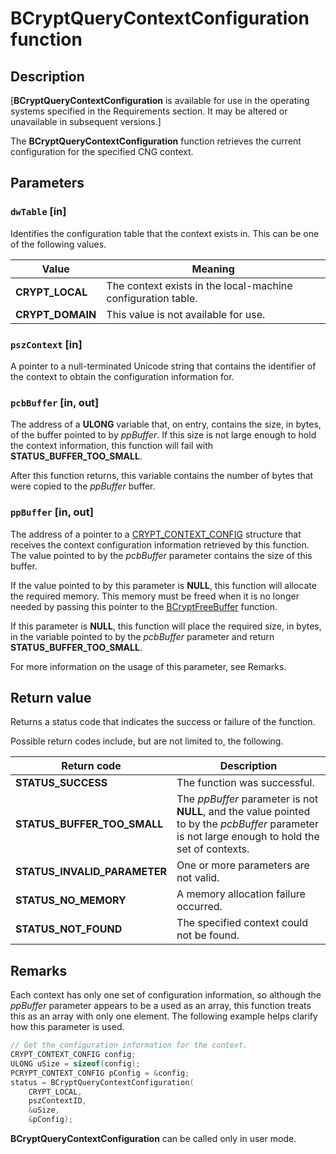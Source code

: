 # BCryptQueryContextConfiguration function

## Description

[**BCryptQueryContextConfiguration** is available for use in the operating systems specified in the Requirements section. It may be altered or unavailable in subsequent versions.]

The **BCryptQueryContextConfiguration** function retrieves the current configuration for the specified CNG context.

## Parameters

### `dwTable` [in]

Identifies the configuration table that the context exists in. This can be one of the following values.

| Value | Meaning |
| --- | --- |
| **CRYPT_LOCAL** | The context exists in the local-machine configuration table. |
| **CRYPT_DOMAIN** | This value is not available for use. |

### `pszContext` [in]

A pointer to a null-terminated Unicode string that contains the identifier of the context to obtain the configuration information for.

### `pcbBuffer` [in, out]

The address of a **ULONG** variable that, on entry, contains the size, in bytes, of the buffer pointed to by *ppBuffer*. If this size is not large enough to hold the context information, this function will fail with **STATUS_BUFFER_TOO_SMALL**.

After this function returns, this variable contains the number of bytes that were copied to the *ppBuffer* buffer.

### `ppBuffer` [in, out]

The address of a pointer to a [CRYPT_CONTEXT_CONFIG](https://learn.microsoft.com/windows/desktop/api/bcrypt/ns-bcrypt-crypt_context_config) structure that receives the context configuration information retrieved by this function. The value pointed to by the *pcbBuffer* parameter contains the size of this buffer.

If the value pointed to by this parameter is **NULL**, this function will allocate the required memory. This memory must be freed when it is no longer needed by passing this pointer to the [BCryptFreeBuffer](https://learn.microsoft.com/windows/desktop/api/bcrypt/nf-bcrypt-bcryptfreebuffer) function.

If this parameter is **NULL**, this function will place the required size, in bytes, in the variable pointed to by the *pcbBuffer* parameter and return **STATUS_BUFFER_TOO_SMALL**.

For more information on the usage of this parameter, see Remarks.

## Return value

Returns a status code that indicates the success or failure of the function.

Possible return codes include, but are not limited to, the following.

| Return code | Description |
| --- | --- |
| **STATUS_SUCCESS** | The function was successful. |
| **STATUS_BUFFER_TOO_SMALL** | The *ppBuffer* parameter is not **NULL**, and the value pointed to by the *pcbBuffer* parameter is not large enough to hold the set of contexts. |
| **STATUS_INVALID_PARAMETER** | One or more parameters are not valid. |
| **STATUS_NO_MEMORY** | A memory allocation failure occurred. |
| **STATUS_NOT_FOUND** | The specified context could not be found. |

## Remarks

Each context has only one set of configuration information, so although the *ppBuffer* parameter appears to be a used as an array, this function treats this as an array with only one element. The following example helps clarify how this parameter is used.

```cpp
// Get the configuration information for the context.
CRYPT_CONTEXT_CONFIG config;
ULONG uSize = sizeof(config);
PCRYPT_CONTEXT_CONFIG pConfig = &config;
status = BCryptQueryContextConfiguration(
    CRYPT_LOCAL,
    pszContextID,
    &uSize,
    &pConfig);

```

**BCryptQueryContextConfiguration** can be called only in user mode.